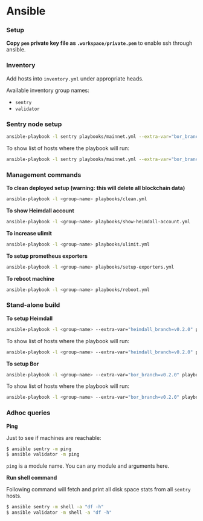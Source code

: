 # Ansible

### Setup

**Copy `pem` private key file as `.workspace/private.pem`** to enable ssh through ansible.

### Inventory

Add hosts into `inventory.yml` under appropriate heads.

Available inventory group names:

* `sentry`
* `validator`

### Sentry node setup

```bash
ansible-playbook -l sentry playbooks/mainnet.yml --extra-var="bor_branch=v0.2.0 heimdall_branch=v0.2.0 mainnet_version=mainnet-v1 node_type=sentry/sentry"
```

To show list of hosts where the playbook will run:

```bash
ansible-playbook -l sentry playbooks/mainnet.yml --extra-var="bor_branch=v0.2.0 heimdall_branch=v0.2.0 mainnet_version=mainnet-v1 node_type=sentry/sentry" --list-hosts
```

### Management commands

**To clean deployed setup (warning: this will delete all blockchain data)**

```bash
ansible-playbook -l <group-name> playbooks/clean.yml
```

**To show Heimdall account**

```bash
ansible-playbook -l <group-name> playbooks/show-heimdall-account.yml
```

**To increase ulimit**

```bash
ansible-playbook -l <group-name> playbooks/ulimit.yml
```

**To setup prometheus exporters**

```bash
ansible-playbook -l <group-name> playbooks/setup-exporters.yml
```

**To reboot machine**

```bash
ansible-playbook -l <group-name> playbooks/reboot.yml
```

### Stand-alone build

**To setup Heimdall**

```bash
ansible-playbook -l <group-name> --extra-var="heimdall_branch=v0.2.0" playbooks/heimdall.yml
```

To show list of hosts where the playbook will run:

```bash
ansible-playbook -l <group-name> --extra-var="heimdall_branch=v0.2.0" playbooks/heimdall.yml --list-hosts
```

**To setup Bor**

```bash
ansible-playbook -l <group-name> --extra-var="bor_branch=v0.2.0" playbooks/bor.yml
```

To show list of hosts where the playbook will run:

```bash
ansible-playbook -l <group-name> --extra-var="bor_branch=v0.2.0" playbooks/bor.yml --list-hosts
```

### Adhoc queries

**Ping**

Just to see if machines are reachable:

```bash
$ ansible sentry -m ping
$ ansible validator -m ping
```

`ping` is a module name. You can any module and arguments here.

**Run shell command**

Following command will fetch and print all disk space stats from all `sentry` hosts.

```bash
$ ansible sentry -m shell -a "df -h"
$ ansible validator -m shell -a "df -h"
```